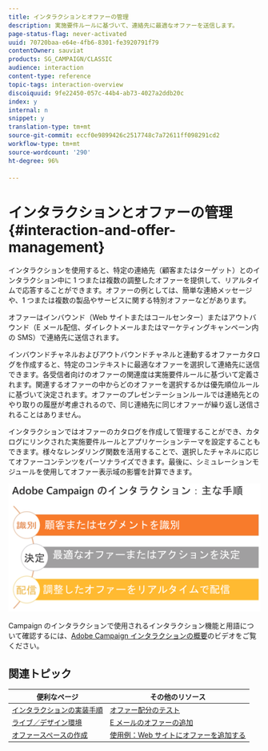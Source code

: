 ```yaml
---
title: インタラクションとオファーの管理
description: 実施要件ルールに基づいて、連絡先に最適なオファーを送信します。
page-status-flag: never-activated
uuid: 70720baa-e64e-4fb6-8301-fe3920791f79
contentOwner: sauviat
products: SG_CAMPAIGN/CLASSIC
audience: interaction
content-type: reference
topic-tags: interaction-overview
discoiquuid: 9fe22450-057c-44b4-ab73-4027a2ddb20c
index: y
internal: n
snippet: y
translation-type: tm+mt
source-git-commit: eccf0e9899426c2517748c7a72611ff098291cd2
workflow-type: tm+mt
source-wordcount: '290'
ht-degree: 96%

---
```



# インタラクションとオファーの管理{#interaction-and-offer-management}

インタラクションを使用すると、特定の連絡先（顧客またはターゲット）とのインタラクション中に 1 つまたは複数の調整したオファーを提供して、リアルタイムで応答することができます。オファーの例としては、簡単な連絡メッセージや、1 つまたは複数の製品やサービスに関する特別オファーなどがあります。

オファーはインバウンド（Web サイトまたはコールセンター）またはアウトバウンド（E メール配信、ダイレクトメールまたはマーケティングキャンペーン内の SMS）で連絡先に送信されます。

インバウンドチャネルおよびアウトバウンドチャネルと連動するオファーカタログを作成すると、特定のコンテキストに最適なオファーを選択して連絡先に送信できます。各受信者向けのオファーの関連度は実施要件ルールに基づいて定義されます。関連するオファーの中からどのオファーを選択するかは優先順位ルールに基づいて決定されます。オファーのプレゼンテーションルールでは連絡先とのやり取りの履歴が考慮されるので、同じ連絡先に同じオファーが繰り返し送信されることはありません。

インタラクションではオファーのカタログを作成して管理することができ、カタログにリンクされた実施要件ルールとアプリケーションテーマを設定することもできます。様々なレンダリング関数を活用することで、選択したチャネルに応じてオファーコンテンツをパーソナライズできます。最後に、シミュレーションモジュールを使用してオファー表示域の影響を計算できます。

![](assets/Offermgt2.png)

Campaign のインタラクションで使用されるインタラクション機能と用語について確認するには、[Adobe Campaign インタラクションの概要](https://helpx.adobe.com/jp/campaign/classic/how-to/acs-overview.html?playlist=/ccx/v1/collection/product/campaign/classic/segment/digital-marketers/explevel/intermediate/applaunch/get-started/collection.ccx.js&amp;ref=helpx.adobe.com)のビデオをご覧ください。

## 関連トピック

| 便利なページ | その他のリソース |
|---|---|
| [インタラクションの実装手順](../../interaction/using/implementation-steps.md) | [オファー配分のテスト](../../interaction/using/about-offers-simulation.md) |
| [ライブ／デザイン環境](../../interaction/using/live-design-environments.md) | [E メールのオファーの追加](../../interaction/using/integrating-an-offer-via-the-wizard.md) |
| [オファースペースの作成](../../interaction/using/creating-offer-spaces.md) | [使用例：Web サイトにオファーを追加する](../../interaction/using/offers-on-an-inbound-channel.md) |
